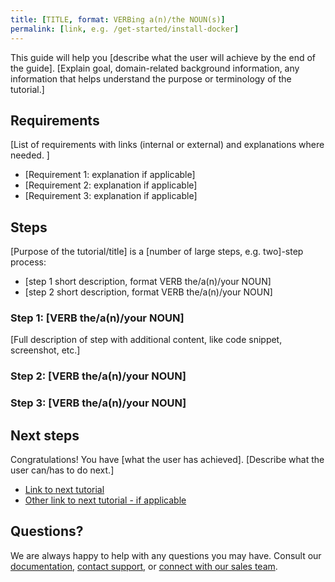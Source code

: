 ```yaml
---
title: [TITLE, format: VERBing a(n)/the NOUN(s)]
permalink: [link, e.g. /get-started/install-docker]
---
```

This guide will help you [describe what the user will achieve by the end of the guide]. [Explain goal, domain-related background information, any information that helps understand the purpose or terminology of the tutorial.]

## Requirements
[List of requirements with links (internal or external) and explanations where needed. ]

* [Requirement 1: explanation if applicable]
* [Requirement 2: explanation if applicable]  
* [Requirement 3: explanation if applicable] 

## Steps 

[Purpose of the tutorial/title] is a [number of large steps, e.g. two]-step process:

*   [step 1 short description, format VERB the/a(n)/your NOUN]
*   [step 2 short description, format VERB the/a(n)/your NOUN]

### Step 1: [VERB the/a(n)/your NOUN]
[Full description of step with additional content, like code snippet, screenshot, etc.]

### Step 2: [VERB the/a(n)/your NOUN]

### Step 3: [VERB the/a(n)/your NOUN]

## Next steps
Congratulations! You have [what the user has achieved]. 
[Describe what the user can/has to do next.] 

* [Link to next tutorial]()
* [Other link to next tutorial - if applicable]()

## Questions?

We are always happy to help with any questions you may have. Consult our  [documentation](), [contact support](), or  [connect with our sales team](). 
